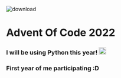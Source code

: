 ![download](https://user-images.githubusercontent.com/64918822/205130046-bf17bf33-3037-4acb-a938-446adcd4e565.jpg)

# Advent Of Code 2022

### I will be using Python this year! <img width=20 src="https://user-images.githubusercontent.com/64918822/205130171-6aa153fe-f2e6-4703-8368-5d10771dfed8.png">


### First year of me participating :D
